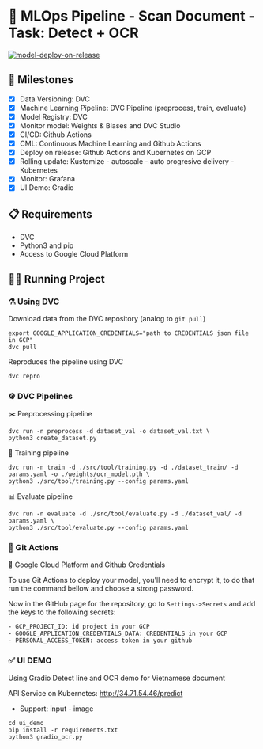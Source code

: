 # 🧬 MLOps Pipeline - Scan Document - Task: Detect + OCR
[![model-deploy-on-release](https://github.com/MLOPsStudyGroup/dvc-gitactions/actions/workflows/deploy_on_release.yaml/badge.svg)](https://github.com/TorRient/My-Capstone-MLOPS/blob/master/.github/workflows/deploy_on_release.yaml)

## 🔰 Milestones
- [X] Data Versioning: DVC
- [X] Machine Learning Pipeline: DVC Pipeline (preprocess, train, evaluate)
- [X] Model Registry: DVC
- [X] Monitor model: Weights & Biases and DVC Studio
- [X] CI/CD: Github Actions
- [X] CML: Continuous Machine Learning and Github Actions
- [X] Deploy on release: Github Actions and Kubernetes on GCP
- [X] Rolling update: Kustomize - autoscale - auto progresive delivery - Kubernetes
- [X] Monitor: Grafana
- [X] UI Demo: Gradio

## 📋 Requirements

* DVC
* Python3 and pip
* Access to Google Cloud Platform

## 🏃🏻 Running Project
### ⚗️ Using DVC

Download data from the DVC repository (analog to ```git pull```)
```
export GOOGLE_APPLICATION_CREDENTIALS="path to CREDENTIALS json file in GCP"
dvc pull
```

Reproduces the pipeline using DVC
```
dvc repro
```


### ⚙️ DVC Pipelines


✂️ Preprocessing pipeline
```
dvc run -n preprocess -d dataset_val -o dataset_val.txt \
python3 create_dataset.py
```


📘 Training pipeline
```
dvc run -n train -d ./src/tool/training.py -d ./dataset_train/ -d params.yaml -o ./weights/ocr_model.pth \
python3 ./src/tool/training.py --config params.yaml
```


📊 Evaluate pipeline
```
dvc run -n evaluate -d ./src/tool/evaluate.py -d ./dataset_val/ -d params.yaml \
python3 ./src/tool/evaluate.py --config params.yaml
```

### 🐙 Git Actions
🔐 Google Cloud Platform and Github Credentials

To use Git Actions to deploy your model, you'll need to encrypt it, to do that run the command bellow and choose a strong password.

Now in the GitHub page for the repository, go to ```Settings->Secrets``` and add the keys to the following secrets:

```
- GCP_PROJECT_ID: id project in your GCP
- GOOGLE_APPLICATION_CREDENTIALS_DATA: CREDENTIALS in your GCP
- PERSONAL_ACCESS_TOKEN: access token in your github
```

### ✅ UI DEMO

Using Gradio Detect line and OCR demo for Vietnamese document

API Service on Kubernetes: http://34.71.54.46/predict

- Support: input - image

```
cd ui_demo
pip install -r requirements.txt
python3 gradio_ocr.py
```